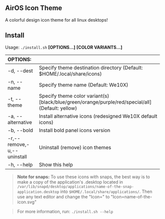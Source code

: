 ## AirOS Icon Theme
A colorful design icon theme for all linux desktops!


## Install

Usage:  `./install.sh`  **[OPTIONS...]** **[COLOR VARIANTS...]**

|  OPTIONS:           | |
|:--------------------|:-------------|
|-d, --dest           | Specify theme destination directory (Default: $HOME/.local/share/icons)|
|-n, --name           | Specify theme name (Default: We10X)|
|-t, --theme          | Specify theme color variant(s) [black/blue/green/orange/purple/red/special/all] (Default: yellow)|
|-a, --alternative    | Install alternative icons (redesigned We10X default icons)|
|-b, --bold           | Install bold panel icons version|
|-r,--remove,-u,--uninstall | Uninstall (remove) icon themes|
|-h, --help           | Show this help|                 

> **Note for snaps:** To use these icons with snaps, the best way is to make a copy of the application's .desktop located in `/var/lib/snapd/desktop/applications/name-of-the-snap-application.desktop` into `$HOME/.local/share/applications/`. Then use any text editor and change the "Icon=" to "Icon=name-of-the-icon.svg"

> For more information, run: `./install.sh --help`                         


